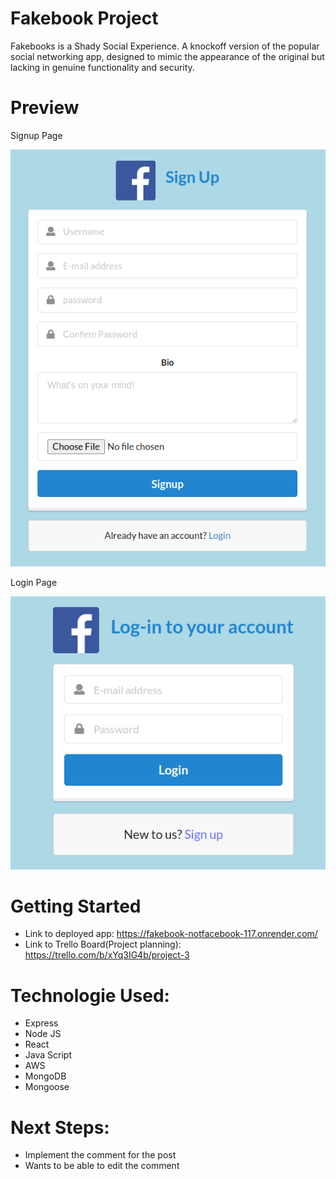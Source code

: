# Fakebook Project

 Fakebooks is a Shady Social Experience. A knockoff version of the popular 
 social networking app, designed to mimic the appearance of the original but lacking 
 in genuine functionality and security.

# Preview

Signup Page

![Alt text](<Screenshot from 2023-08-07 00-02-52.png>)

Login Page

![Alt text](<Screenshot from 2023-08-06 22-58-32.png>)

# Getting Started
- Link to deployed app: https://fakebook-notfacebook-117.onrender.com/
- Link to Trello Board(Project planning): https://trello.com/b/xYq3IG4b/project-3

# Technologie Used:
- Express 
- Node JS
- React 
- Java Script
- AWS
- MongoDB
- Mongoose


# Next Steps: 
- Implement the comment for the post 
- Wants to be able to edit the comment
